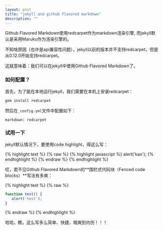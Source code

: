 ```yaml
---
layout: post
title: "jekyll and github flavored markdown"
description: ""
---
```


Github Flavored Markdown使用redcarpet作为markdown渲染引擎, 而jekyll默认是采用Maruku作为渲染引擎的。

不知啥原因（也许是api兼容性问题），jekyll以前的版本并不支持redcarpet，但是从0.12.0开始支持redcarpet。

这就意味着：我们可以在jekyll中使用Github Flavored Markdown了。

### 如何配置？

首先，为了能在本地运行jekyll，我们需要在本机上安装redcarpet：

```bash
gem install redcarpet
```

然后在`_config.yml`文件中配置如下：

```
markdown: redcarpet
```

### 试用一下

jekyll默认情况下，要使用code highlight，得这么写：

{% highlight text %} {% raw %}
{% highlight javascript %}
alert('kao');
{% endhighlight %}
{% endraw %} {% endhighlight %}

哎，君不见Github Flavored Markdown的**围栏式代码块（Fenced code blocks）**写法有多爽：

{% highlight text %} {% raw %}
```javascript
function test() {
   alert('test');
}
```
{% endraw %} {% endhighlight %}

哈哈，瞧，这么写多么简单、快捷，暗爽到内伤！！！
